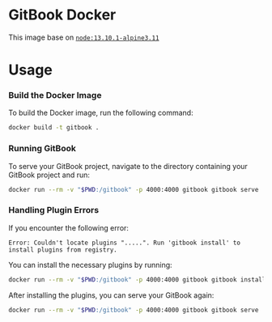 # GitBook Docker

This image base on [`node:13.10.1-alpine3.11`](https://hub.docker.com/layers/library/node/13.10.1-alpine3.11/images/sha256-e6fdbee53957e11fed5eb5ca11c0b151e8cee98bf1475ba5f89f4c6a4b889737?context=explore)

# Usage

### Build the Docker Image

To build the Docker image, run the following command:

```sh
docker build -t gitbook .
```

### Running GitBook
To serve your GitBook project, navigate to the directory containing your GitBook project and run:

```sh
docker run --rm -v "$PWD:/gitbook" -p 4000:4000 gitbook gitbook serve
```

### Handling Plugin Errors

If you encounter the following error:

```
Error: Couldn't locate plugins ".....". Run 'gitbook install' to install plugins from registry.
```

You can install the necessary plugins by running:

```sh
docker run --rm -v "$PWD:/gitbook" -p 4000:4000 gitbook gitbook install
```

After installing the plugins, you can serve your GitBook again:

```sh
docker run --rm -v "$PWD:/gitbook" -p 4000:4000 gitbook gitbook serve
```